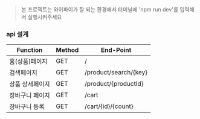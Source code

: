 > 본 프로젝트는 와이파이가 잘 되는 환경에서 터미널에 'npm run dev'를 입력해서 실행시켜주세요

### api 설계

| Function        | Method | End-Point             |
| --------------- | ------ | --------------------- |
| 홈(상품)페이지  | GET    | /                     |
| 검색페이지      | GET    | /product/search/{key} |
| 상품 상세페이지 | GET    | /product/{productId}  |
| 장바구니 페이지 | GET    | /cart                 |
| 장바구니 등록   | GET    | /cart/{id}/{count}    |
